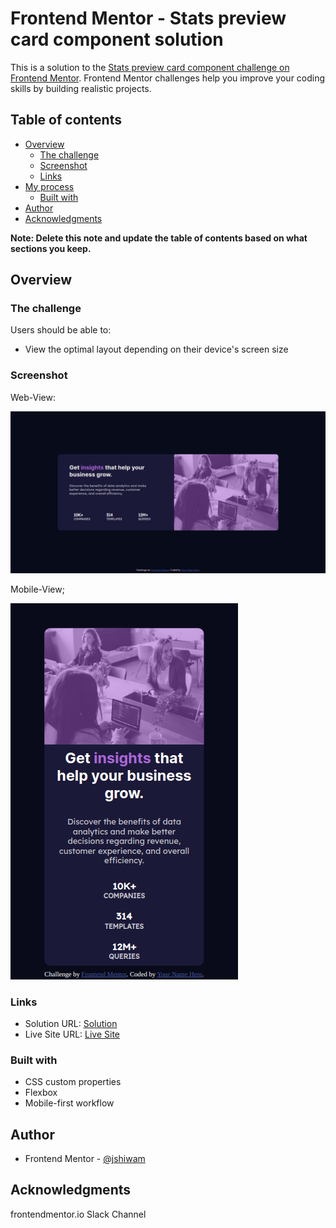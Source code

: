 # Frontend Mentor - Stats preview card component solution

This is a solution to the [Stats preview card component challenge on Frontend Mentor](https://www.frontendmentor.io/challenges/stats-preview-card-component-8JqbgoU62). Frontend Mentor challenges help you improve your coding skills by building realistic projects. 

## Table of contents

- [Overview](#overview)
  - [The challenge](#the-challenge)
  - [Screenshot](#screenshot)
  - [Links](#links)
- [My process](#my-process)
  - [Built with](#built-with)
- [Author](#author)
- [Acknowledgments](#acknowledgments)

**Note: Delete this note and update the table of contents based on what sections you keep.**

## Overview

### The challenge

Users should be able to:

- View the optimal layout depending on their device's screen size

### Screenshot
Web-View:

![](./images/card-preview.png)

Mobile-View;

![](./images/mobile-card-preview.png)

### Links

- Solution URL: [Solution](https://github.com/jshiwam/card-preview/)
- Live Site URL: [Live Site](https://jshiwam.github.io/card-preview/)


### Built with

- CSS custom properties
- Flexbox
- Mobile-first workflow

## Author
- Frontend Mentor - [@jshiwam](https://www.frontendmentor.io/profile/jshiwam)


## Acknowledgments

frontendmentor.io Slack Channel
